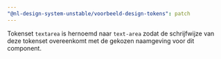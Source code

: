 ```yaml
---
"@nl-design-system-unstable/voorbeeld-design-tokens": patch
---
```


Tokenset `textarea` is hernoemd naar `text-area` zodat de schrijfwijze van deze tokenset overeenkomt met de gekozen naamgeving voor dit component.

